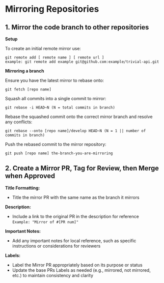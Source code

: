 # Mirroring Repositories

## 1. Mirror the code branch to other repositories

**Setup**

To create an initial remote mirror use:

```
git remote add [ remote name ] [ remote url ]
example: git remote add example git@github.com:example/trivial-api.git
```

**Mirroring a branch**

Ensure you have the latest mirror to rebase onto:
```
git fetch [repo name]
```
Squash all commits into a single commit to mirror:
```
git rebase -i HEAD~N (N = total commits in branch)
```
Rebase the squashed commit onto the correct mirror branch and resolve any conflicts:
```
git rebase --onto [repo name]/develop HEAD~N (N = 1 || number of commits in branch)
```
Push the rebased commit to the mirror repository:
```
git push [repo name] the-branch-you-are-mirroring
```

## 2. Create a Mirror PR, Tag for Review, then Merge when Approved

**Title Formatting:**
- Title the mirror PR with the same name as the branch it mirrors

**Description:**
- Include a link to the original PR in the description for reference <br> `Example: "Mirror of #[PR num]"`

**Important Notes:**
- Add any important notes for local reference, such as specific instructions or considerations for reviewers

**Labels:**
- Label the Mirror PR appropriately based on its purpose or status
- Update the base PRs Labels as needed (e.g., mirrored, not mirrored, etc.) to maintain consistency and clarity
